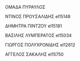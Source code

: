 ΟΜΑΔΑ ΠΥΡΑΥΛΟΣ

ΝΤΙΝΟΣ ΠΡΟΥΣΑΛΙΔΗΣ el15148

ΔΗΜΗΤΡΑ ΠΙΝΤΖΟΥ el15181

ΒΑΣΙΛΗΣ ΛΥΜΠΕΡΑΤΟΣ el15034

ΓΙΩΡΓΟΣ ΠΟΛΥΧΡΟΝΙΔΗΣ el12612

ΑΓΓΕΛΟΣ ΣΑΚΑΛΗΣ el15750
